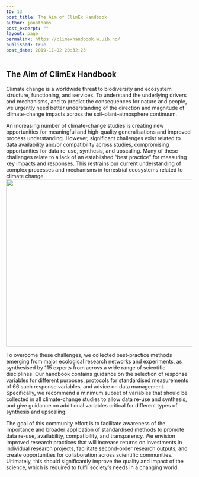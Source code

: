 ```yaml
---
ID: 13
post_title: The Aim of ClimEx Handbook
author: jonathans
post_excerpt: ""
layout: page
permalink: https://climexhandbook.w.uib.no/
published: true
post_date: 2019-11-02 20:32:23
---
```

<h2>The Aim of ClimEx Handbook</h2>
Climate change is a worldwide threat to biodiversity and ecosystem structure, functioning, and services. To understand the underlying drivers and mechanisms, and to predict the consequences for nature and people, we urgently need better understanding of the direction and magnitude of climate-change impacts across the soil–plant–atmosphere continuum.

An increasing number of climate-change studies is creating new opportunities for meaningful and high-quality generalisations and improved process understanding. However, significant challenges exist related to data availability and/or compatibility across studies, compromising opportunities for data re-use, synthesis, and upscaling. Many of these challenges relate to a lack of an established “best practice” for measuring key impacts and responses. This restrains our current understanding of complex processes and mechanisms in terrestrial ecosystems related to climate change.<img class="wp-image-73 size-large alignnone" style="font-size: 0.9375rem" src="http://climexhandbook.w.uib.no/files/2019/11/Fig1-Version5-1024x584.jpg" alt="" width="790" height="451" />

To overcome these challenges, we collected best-practice methods emerging from major ecological research networks and experiments, as synthesised by 115 experts from across a wide range of scientific disciplines. Our handbook contains guidance on the selection of response variables for different purposes, protocols for standardised measurements of 66 such response variables, and advice on data management. Specifically, we recommend a minimum subset of variables that should be collected in all climate-change studies to allow data re-use and synthesis, and give guidance on additional variables critical for different types of synthesis and upscaling.

The goal of this community effort is to facilitate awareness of the importance and broader application of standardised methods to promote data re-use, availability, compatibility, and transparency. We envision improved research practices that will increase returns on investments in individual research projects, facilitate second-order research outputs, and create opportunities for collaboration across scientific communities. Ultimately, this should significantly improve the quality and impact of the science, which is required to fulfil society’s needs in a changing world.
